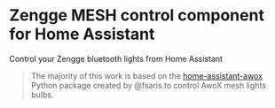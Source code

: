 # Zengge MESH control component for Home Assistant

Control your Zengge bluetooth lights from Home Assistant

> The majority of this work is based on the [home-assistant-awox](https://github.com/fsaris/home-assistant-awox) Python package created by @fsaris to control AwoX mesh lights bulbs.

